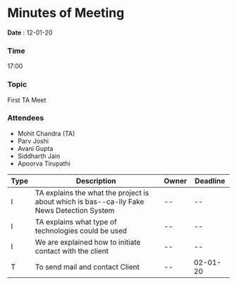 # Minutes of Meeting

 
**Date** : 12-01-20
### **Time** 
 17:00
### **Topic**
 First TA Meet
### **Attendees**
* Mohit Chandra (TA)
* Parv Joshi
* Avani Gupta
* Siddharth Jain
* Apoorva Tirupathi

Type | Description | Owner | Deadline
---- | ---- | -|--
I | TA explains the what the project is about which is bas--ca-lly Fake News Detection System |--|--| 
I | TA explains what type of technologies could be used|--|--| 
I | We are explained how to initiate contact with the client|--|-- |
T | To send mail and contact Client|--|02-01-20|